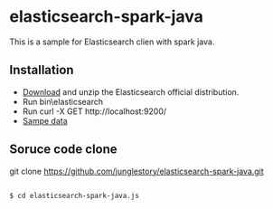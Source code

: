 # elasticsearch-spark-java
This is a sample for Elasticsearch clien with spark java.

## Installation
* [Download](https://www.elastic.co/downloads/elasticsearch) and unzip the Elasticsearch official distribution.
* Run bin\elasticsearch
* Run curl -X GET http://localhost:9200/
* [Sampe data](https://github.com/junglestory/elasticsearch-sample-books.git)

## Soruce code clone
git clone https://github.com/junglestory/elasticsearch-spark-java.git
<pre><code>
$ cd elasticsearch-spark-java.js
</code></pre>
